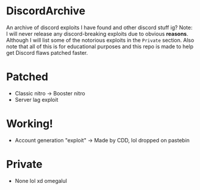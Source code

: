# DiscordArchive
An archive of discord exploits I have found and other discord stuff ig? Note: I will never release any discord-breaking exploits due to obvious **reasons**. Although I will list some of the notorious exploits in the `Private` section. Also note that all of this is for educational purposes and this repo is made to help get Discord flaws patched faster.


# Patched

- Classic nitro -> Booster nitro
- Server lag exploit

# Working!

- Account generation "exploit" -> Made by CDD, lol dropped on pastebin

# Private

- None lol xd omegalul
